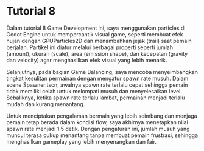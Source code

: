 # Tutorial 8
Dalam tutorial 8 Game Development ini, saya menggunakan particles di Godot Engine untuk mempercantik visual game, seperti membuat efek hujan dengan GPUParticles2D dan menambahkan jejak (trail) saat pemain berjalan. Partikel ini diatur melalui berbagai properti seperti jumlah (amount), ukuran (scale), area (emission shape), dan kecepatan (gravity dan velocity) agar menghasilkan efek visual yang lebih menarik.

Selanjutnya, pada bagian Game Balancing, saya mencoba menyeimbangkan tingkat kesulitan permainan dengan mengatur spawn rate musuh. Dalam scene Spawner.tscn, awalnya spawn rate terlalu cepat sehingga pemain tidak memiliki celah untuk melompati musuh dan menyelesaikan level. Sebaliknya, ketika spawn rate terlalu lambat, permainan menjadi terlalu mudah dan kurang menantang.

Untuk menciptakan pengalaman bermain yang lebih seimbang dan menjaga pemain tetap berada dalam kondisi flow, saya akhirnya menetapkan nilai spawn rate menjadi 1.5 detik. Dengan pengaturan ini, jumlah musuh yang muncul terasa cukup menantang tanpa membuat pemain frustrasi, sehingga menghasilkan gameplay yang lebih menyenangkan dan fair.